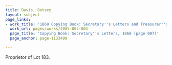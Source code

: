 ```yaml
---
title: Davis, Betsey
layout: subject
page_links:
- work_title: '1860 Copying Book: Secretary''s Letters and Treasurer''s Letters, 2005.062.003  '
  work_url: pages/works/2005-062-003
  page_title: 'Copying Book: Secretary''s Letters, 1860 (page 007)'
  page_anchor: page-1133499

---
```

<p>Proprietor of Lot 183.</p>